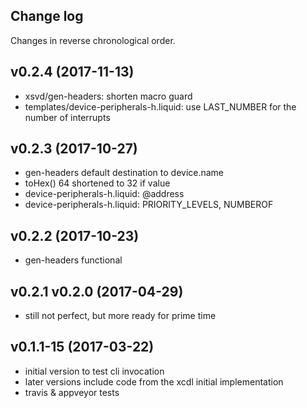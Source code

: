 ## Change log

Changes in reverse chronological order.

## v0.2.4 (2017-11-13)

* xsvd/gen-headers: shorten macro guard
* templates/device-peripherals-h.liquid: use LAST_NUMBER for the number of interrupts

## v0.2.3 (2017-10-27)

* gen-headers default destination to device.name
* toHex() 64 shortened to 32 if value
* device-peripherals-h.liquid: @address
* device-peripherals-h.liquid: PRIORITY_LEVELS, NUMBEROF

## v0.2.2 (2017-10-23)

* gen-headers functional

## v0.2.1 v0.2.0 (2017-04-29)

* still not perfect, but more ready for prime time

## v0.1.1-15 (2017-03-22)

* initial version to test cli invocation
* later versions include code from the xcdl initial implementation
* travis & appveyor tests

